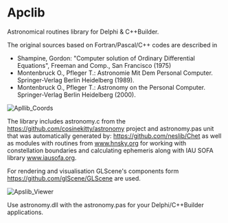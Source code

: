 # Apclib
Astronomical routines library for Delphi &amp; C++Builder.

The original sources based on Fortran/Pascal/C++ codes are described in
  - Shampine, Gordon: "Computer solution of Ordinary Differential Equations",
    Freeman and Comp., San Francisco (1975)
  - Montenbruck O., Pfleger T.: Astronomie Mit Dem Personal Computer.
    Springer-Verlag Berlin Heidelberg (1989).
  - Montenbruck O., Pfleger T.: Astronomy on the Personal Computer.
    Springer-Verlag Berlin Heidelberg (2000).
  
![Apllib_Coords](https://user-images.githubusercontent.com/28502873/230031149-b5a05606-2fbf-45a3-9828-3ca425338250.png)


The library includes astronomy.c from the https://github.com/cosinekitty/astronomy project
and astronomy.pas unit that was automatically generated by: https://github.com/neslib/Chet
as well as modules with routines from www.hnsky.org for working with constellation boundaries 
and calculating ephemeris along with IAU SOFA library www.iausofa.org.

For rendering and visualisation GLScene's components 
form https://github.com/glScene/GLScene are used.

![Apslib_Viewer](https://user-images.githubusercontent.com/28502873/230031261-6ba99c95-f1f9-4715-b3c9-aff4a3aae568.png)


Use astronomy.dll with the astronomy.pas for your Delphi/C++Builder applications.

